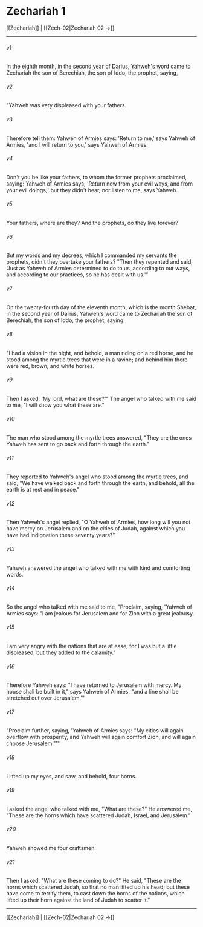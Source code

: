 # Zechariah 1

[[Zechariah]] | [[Zech-02|Zechariah 02 →]]
***



###### v1 
In the eighth month, in the second year of Darius, Yahweh's word came to Zechariah the son of Berechiah, the son of Iddo, the prophet, saying, 

###### v2 
"Yahweh was very displeased with your fathers. 

###### v3 
Therefore tell them: Yahweh of Armies says: 'Return to me,' says Yahweh of Armies, 'and I will return to you,' says Yahweh of Armies. 

###### v4 
Don't you be like your fathers, to whom the former prophets proclaimed, saying: Yahweh of Armies says, 'Return now from your evil ways, and from your evil doings;' but they didn't hear, nor listen to me, says Yahweh. 

###### v5 
Your fathers, where are they? And the prophets, do they live forever? 

###### v6 
But my words and my decrees, which I commanded my servants the prophets, didn't they overtake your fathers? "Then they repented and said, 'Just as Yahweh of Armies determined to do to us, according to our ways, and according to our practices, so he has dealt with us.'" 

###### v7 
On the twenty-fourth day of the eleventh month, which is the month Shebat, in the second year of Darius, Yahweh's word came to Zechariah the son of Berechiah, the son of Iddo, the prophet, saying, 

###### v8 
"I had a vision in the night, and behold, a man riding on a red horse, and he stood among the myrtle trees that were in a ravine; and behind him there were red, brown, and white horses. 

###### v9 
Then I asked, 'My lord, what are these?'" The angel who talked with me said to me, "I will show you what these are." 

###### v10 
The man who stood among the myrtle trees answered, "They are the ones Yahweh has sent to go back and forth through the earth." 

###### v11 
They reported to Yahweh's angel who stood among the myrtle trees, and said, "We have walked back and forth through the earth, and behold, all the earth is at rest and in peace." 

###### v12 
Then Yahweh's angel replied, "O Yahweh of Armies, how long will you not have mercy on Jerusalem and on the cities of Judah, against which you have had indignation these seventy years?" 

###### v13 
Yahweh answered the angel who talked with me with kind and comforting words. 

###### v14 
So the angel who talked with me said to me, "Proclaim, saying, 'Yahweh of Armies says: "I am jealous for Jerusalem and for Zion with a great jealousy. 

###### v15 
I am very angry with the nations that are at ease; for I was but a little displeased, but they added to the calamity." 

###### v16 
Therefore Yahweh says: "I have returned to Jerusalem with mercy. My house shall be built in it," says Yahweh of Armies, "and a line shall be stretched out over Jerusalem."' 

###### v17 
"Proclaim further, saying, 'Yahweh of Armies says: "My cities will again overflow with prosperity, and Yahweh will again comfort Zion, and will again choose Jerusalem."'" 

###### v18 
I lifted up my eyes, and saw, and behold, four horns. 

###### v19 
I asked the angel who talked with me, "What are these?" He answered me, "These are the horns which have scattered Judah, Israel, and Jerusalem." 

###### v20 
Yahweh showed me four craftsmen. 

###### v21 
Then I asked, "What are these coming to do?" He said, "These are the horns which scattered Judah, so that no man lifted up his head; but these have come to terrify them, to cast down the horns of the nations, which lifted up their horn against the land of Judah to scatter it."

***
[[Zechariah]] | [[Zech-02|Zechariah 02 →]]
